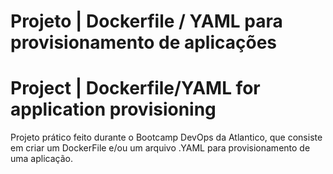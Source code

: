 # Projeto | Dockerfile / YAML para provisionamento de aplicações
# Project | Dockerfile/YAML for application provisioning

Projeto prático feito durante o Bootcamp DevOps da Atlantico, que consiste em criar um DockerFile e/ou um arquivo .YAML para provisionamento de uma aplicação.

